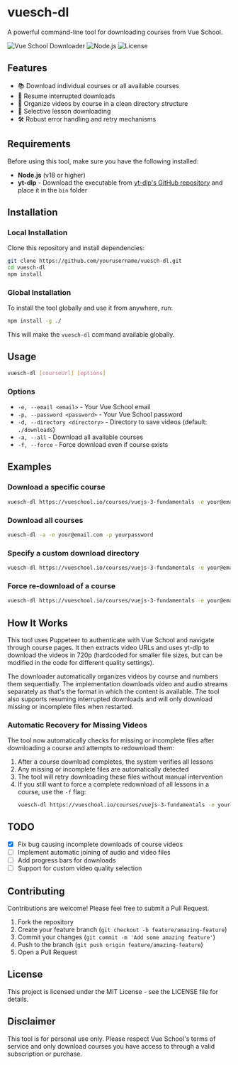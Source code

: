 # vuesch-dl

A powerful command-line tool for downloading courses from Vue School.

![Vue School Downloader](https://img.shields.io/badge/Vue%20School-Downloader-42b883)
![Node.js](https://img.shields.io/badge/Node.js-18%2B-brightgreen)
![License](https://img.shields.io/badge/License-MIT-blue)

## Features

-   📚 Download individual courses or all available courses
-   🔄 Resume interrupted downloads
-   📂 Organize videos by course in a clean directory structure
-   🎯 Selective lesson downloading
-   🛠️ Robust error handling and retry mechanisms

## Requirements

Before using this tool, make sure you have the following installed:

-   **Node.js** (v18 or higher)
-   **yt-dlp** - Download the executable from [yt-dlp's GitHub repository](https://github.com/yt-dlp/yt-dlp/releases) and place it in the `bin` folder

## Installation

### Local Installation

Clone this repository and install dependencies:

```bash
git clone https://github.com/yourusername/vuesch-dl.git
cd vuesch-dl
npm install
```

### Global Installation

To install the tool globally and use it from anywhere, run:

```bash
npm install -g ./
```

This will make the `vuesch-dl` command available globally.

## Usage

```bash
vuesch-dl [courseUrl] [options]
```

### Options

-   `-e, --email <email>` - Your Vue School email
-   `-p, --password <password>` - Your Vue School password
-   `-d, --directory <directory>` - Directory to save videos (default: `./downloads`)
-   `-a, --all` - Download all available courses
-   `-f, --force` - Force download even if course exists

## Examples

### Download a specific course

```bash
vuesch-dl https://vueschool.io/courses/vuejs-3-fundamentals -e your@email.com -p yourpassword
```

### Download all courses

```bash
vuesch-dl -a -e your@email.com -p yourpassword
```

### Specify a custom download directory

```bash
vuesch-dl https://vueschool.io/courses/vuejs-3-fundamentals -e your@email.com -p yourpassword -d ./my-courses
```

### Force re-download of a course

```bash
vuesch-dl https://vueschool.io/courses/vuejs-3-fundamentals -e your@email.com -p yourpassword -f
```

## How It Works

This tool uses Puppeteer to authenticate with Vue School and navigate through course pages. It then extracts video URLs and uses yt-dlp to download the videos in 720p (hardcoded for smaller file sizes, but can be modified in the code for different quality settings).

The downloader automatically organizes videos by course and numbers them sequentially. The implementation downloads video and audio streams separately as that's the format in which the content is available. The tool also supports resuming interrupted downloads and will only download missing or incomplete files when restarted.

### Automatic Recovery for Missing Videos

The tool now automatically checks for missing or incomplete files after downloading a course and attempts to redownload them:

1. After a course download completes, the system verifies all lessons
2. Any missing or incomplete files are automatically detected
3. The tool will retry downloading these files without manual intervention
4. If you still want to force a complete redownload of all lessons in a course, use the `-f` flag:
    ```bash
    vuesch-dl https://vueschool.io/courses/vuejs-3-fundamentals -e your@email.com -p yourpassword -f
    ```

## TODO
-   [x] Fix bug causing incomplete downloads of course videos
-   [ ] Implement automatic joining of audio and video files
-   [ ] Add progress bars for downloads
-   [ ] Support for custom video quality selection

## Contributing

Contributions are welcome! Please feel free to submit a Pull Request.

1. Fork the repository
2. Create your feature branch (`git checkout -b feature/amazing-feature`)
3. Commit your changes (`git commit -m 'Add some amazing feature'`)
4. Push to the branch (`git push origin feature/amazing-feature`)
5. Open a Pull Request

## License

This project is licensed under the MIT License - see the LICENSE file for details.

## Disclaimer

This tool is for personal use only. Please respect Vue School's terms of service and only download courses you have access to through a valid subscription or purchase.
